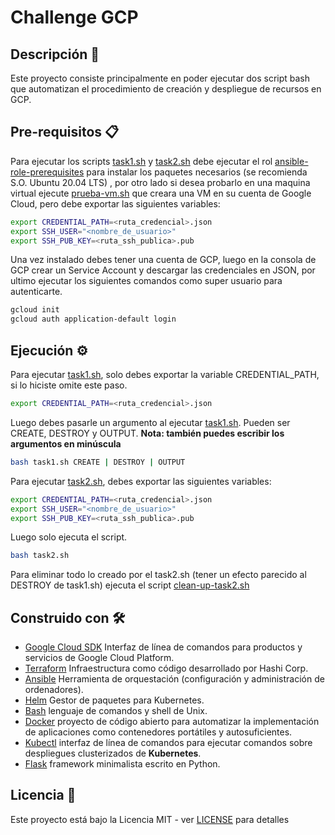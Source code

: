 # Challenge GCP

## Descripción  🚀

Este proyecto consiste principalmente en poder ejecutar dos script bash que automatizan el procedimiento de creación y despliegue de recursos en GCP.

## Pre-requisitos 📋

Para ejecutar los scripts [task1.sh](https://github.com/HansFarro/challenge-gcp/blob/main/task1.sh) y [task2.sh](https://github.com/HansFarro/challenge-gcp/blob/main/task2.sh) debe ejecutar el rol [ansible-role-prerequisites](https://github.com/HansFarro/challenge-gcp/tree/main/ansible-role-prerequisites) para instalar los paquetes necesarios  (se recomienda S.O. Ubuntu 20.04 LTS)  , por otro lado si desea probarlo en una maquina virtual ejecute [prueba-vm.sh](https://github.com/HansFarro/challenge-gcp/blob/main/prueba-vm.sh) que creara una VM en su cuenta  de Google Cloud, pero debe exportar las siguientes variables:

```bash
export CREDENTIAL_PATH=<ruta_credencial>.json
export SSH_USER="<nombre_de_usuario>"
export SSH_PUB_KEY=<ruta_ssh_publica>.pub
```

Una vez instalado debes tener una cuenta de GCP, luego en la consola de GCP crear un Service Account y descargar las credenciales en JSON, por ultimo ejecutar los siguientes comandos como super usuario para autenticarte.

```bash
gcloud init
gcloud auth application-default login
```

## Ejecución ⚙️

Para ejecutar [task1.sh](https://github.com/HansFarro/challenge-gcp/blob/main/task1.sh), solo debes exportar la variable CREDENTIAL_PATH, si lo hiciste omite este paso.

```bash
export CREDENTIAL_PATH=<ruta_credencial>.json
```

Luego debes pasarle un argumento al ejecutar [task1.sh](https://github.com/HansFarro/challenge-gcp/blob/main/task1.sh). Pueden ser CREATE, DESTROY y OUTPUT. **Nota: también puedes escribir los argumentos en minúscula**

```bash
bash task1.sh CREATE | DESTROY | OUTPUT
```

Para ejecutar [task2.sh](https://github.com/HansFarro/challenge-gcp/blob/main/task2.sh), debes exportar las siguientes variables:

```bash
export CREDENTIAL_PATH=<ruta_credencial>.json
export SSH_USER="<nombre_de_usuario>"
export SSH_PUB_KEY=<ruta_ssh_publica>.pub
```

Luego solo ejecuta el script.

```bash
bash task2.sh
```

Para eliminar todo lo creado por el task2.sh (tener un efecto parecido al DESTROY de task1.sh) ejecuta el script [clean-up-task2.sh](https://github.com/HansFarro/challenge-gcp/blob/main/clean-up-task2.sh)

## Construido con 🛠️

- [Google Cloud SDK](https://cloud.google.com/sdk) Interfaz de línea de comandos para productos y servicios de Google Cloud Platform.
- [Terraform](https://www.terraform.io/) Infraestructura como código desarrollado por Hashi Corp.
- [Ansible](https://www.ansible.com/) Herramienta de orquestación (configuración y administración de ordenadores).
- [Helm](https://helm.sh/) Gestor de paquetes para Kubernetes.
- [Bash](https://www.gnu.org/software/bash/) lenguaje de comandos y shell de Unix.
- [Docker](https://www.docker.com/) proyecto de código abierto para automatizar la implementación de aplicaciones como contenedores portátiles y autosuficientes.
- [Kubectl](https://kubernetes.io/docs/reference/kubectl/kubectl/) interfaz de línea de comandos para ejecutar comandos sobre despliegues clusterizados de **Kubernetes**.
- [Flask](https://flask.palletsprojects.com/en/2.0.x/) framework minimalista escrito en Python.

## Licencia  📄

Este proyecto está bajo la Licencia MIT - ver [LICENSE](https://github.com/HansFarro/challenge-gcp/blob/main/LICENSE) para detalles
